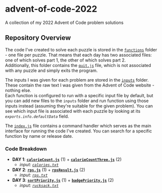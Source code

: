 # advent-of-code-2022

A collection of my 2022 Advent of Code problem solutions

## Repository Overview

The code I've created to solve each puzzle is stored in the [`functions`](/functions) folder - one file per puzzle. That means that each day has two associated files: one of which solves part 1, the other of which solves part 2.  
Additionally, this folder contains the [`quit.js`](/functions/quit.js) file, which is not associated with any puzzle and simply exits the program.

The inputs I was given for each problem are stored in the [`inputs`](/inputs) folder. These contain the raw text I was given from the Advent of Code website - nothing else.  
Each function is configured to run with a specific input file by default, but you can add new files to the `inputs` folder and run function using those inputs instead (assuming they're suitable for the given problem). You can see which input file is associated with each puzzle by looking at its *`exports.info.defaultData`* field.

The [`index.js`](index.js) file contains a command handler which serves as the main interface for running the code I've created. You can search for a specific function by name or release date.

### Code Breakdown

- **DAY 1**: [**`calorieCount.js`**](/functions/calorieCount.js) (1) + [**`calorieCountThree.js`**](/functions/calorieCountThree.js) (2)
  - *input: [`calories.txt`](/inputs/calories.txt)*
- **DAY 2**: [**`rps.js`**](/functions/rps.js) (1) + [**`rpsResult.js`**](/functions/rpsResult.js) (2)
  - *input: [`rps.txt`](/inputs/rps.txt)*
- **DAY 3**: [**`sortPriority.js`**](/functions/sortPriority.js) (1) + [**`badgePriority.js`**](/functions/badgePriority.js) (2)
  - *input: [`rucksack.txt`](/inputs/rucksack.txt)*
